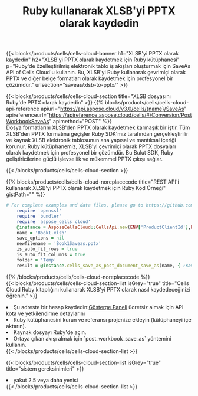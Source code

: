 ﻿---
title:  Ruby kullanarak XLSB'yi PPTX olarak kaydedin
description:  XLSB formatındaki dosyayı PPTX formatındaki dosya olarak kaydetmek için Ruby için Aspose.Cells Cloud SDK'yı kullanma.
kwords: Excel, Save XLSB as PPTX, REST, Ruby
howto: How to save XLSB as PPTX using Aspose.Cells Cloud Ruby library.
---
{{< blocks/products/cells/cells-cloud-banner h1="XLSB\'yi PPTX olarak kaydedin" h2="XLSB\'yi PPTX olarak kaydetmek için Ruby kütüphanesi" p="Ruby\'de özelleştirilmiş elektronik tablo iş akışları oluşturmak için SaveAs API of Cells Cloud\'u kullanın. Bu, XLSB\'yi Ruby kullanarak çevrimiçi olarak PPTX ve diğer belge formatları olarak kaydetmek için profesyonel bir çözümdür." urlsection="saveas/xlsb-to-pptx/" >}}

{{< blocks/products/cells/cells-cloud-section title="XLSB dosyasını Ruby\'de PPTX olarak kaydedin" >}}
{{% blocks/products/cells/cells-cloud-api-reference apiurl="https://api.aspose.cloud/v3.0/cells/{name}/SaveAs" apireferenceurl="https://apireference.aspose.cloud/cells/#/Conversion/PostWorkbookSaveAs" apimethod="POST" %}}
<br/>
Dosya formatlarını XLSB'den PPTX olarak kaydetmek karmaşık bir iştir. Tüm XLSB'den PPTX formatına geçişler Ruby SDK'mız tarafından gerçekleştirilir ve kaynak XLSB elektronik tablosunun ana yapısal ve mantıksal içeriği korunur. Ruby kütüphanemiz, XLSB'yi çevrimiçi olarak PPTX dosyaları olarak kaydetmek için profesyonel bir çözümdür. Bu Bulut SDK, Ruby geliştiricilerine güçlü işlevsellik ve mükemmel PPTX çıkışı sağlar.

{{< /blocks/products/cells/cells-cloud-section >}}

{{% blocks/products/cells/cells-cloud-noreplacecode title="REST API\'i kullanarak XLSB\'yi PPTX olarak kaydetmek için Ruby Kod Örneği" gistPath="" %}}
  
```ruby
# For complete examples and data files, please go to https://github.com/aspose-cells-cloud/aspose-cells-cloud-ruby/
    require 'openssl'
    require 'bundler'
    require 'aspose_cells_cloud'
    @instance = AsposeCellsCloud::CellsApi.new(ENV['ProductClientId'],ENV['ProductClientSecret'])
    name = 'Book1.xlsb'
    save_options = nil
    newfilename = 'Book1Saveas.pptx'
    is_auto_fit_rows = true
    is_auto_fit_columns = true
    folder = 'Temp'
    result = @instance.cells_save_as_post_document_save_as(name, { :save_options=>save_options, :newfilename=>(folder+"/"+newfilename), :is_auto_fit_rows=>is_auto_fit_rows, :is_auto_fit_columns=>is_auto_fit_columns, :folder=>folder})
```
  
{{% /blocks/products/cells/cells-cloud-noreplacecode %}}
<br/>
{{< blocks/products/cells/cells-cloud-section-list isGrey="true" title="Cells Cloud Ruby kitaplığını kullanarak XLSB\'yi PPTX olarak nasıl kaydedeceğinizi öğrenin." >}}
<li> Şu adreste bir hesap kaydedin:<a href="https://dashboard.aspose.cloud/">Gösterge Paneli</a> ücretsiz almak için API kota ve yetkilendirme detaylarını</li>
<li>Ruby kütüphanesini kurun ve referansı projenize ekleyin (kütüphaneyi içe aktarın).</li>
<li>Kaynak dosyayı Ruby'de açın.</li>
<li>Ortaya çıkan akışı almak için `post_workbook_save_as` yöntemini kullanın.</li>
{{< /blocks/products/cells/cells-cloud-section-list >}}

{{< blocks/products/cells/cells-cloud-section-list isGrey="true" title="sistem gereksinimleri" >}}
<li>yakut 2.5 veya daha yenisi</li>
{{< /blocks/products/cells/cells-cloud-section-list >}}
